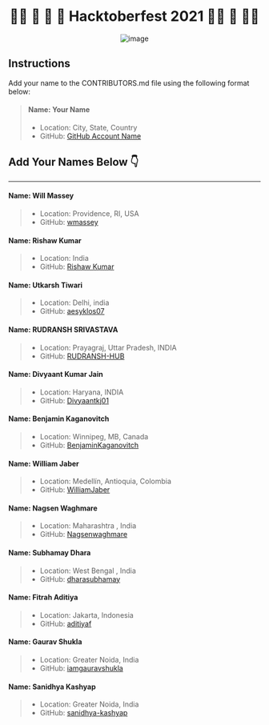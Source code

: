 
<div align="center">

# 👻🍬 🦇 🍭 🎃 Hacktoberfest 2021 🎃🍭 🦇 🍬👻

 ![image](https://user-images.githubusercontent.com/72005563/137847902-e9d88738-bf5f-48a0-bb2f-3d74869c754f.png)
 
</div>


## Instructions

Add your name to the CONTRIBUTORS.md file using the following format below:

> #### Name: Your Name
> - Location: City, State, Country
> - GitHub: [GitHub Account Name](your-GitHub-link)


## Add Your Names Below 👇

---

#### Name: Will Massey
> - Location: Providence, RI, USA
> - GitHub: [wmassey](https://github.com/wmassey776)

#### Name: Rishaw Kumar
> - Location: India
> - GitHub: [Rishaw Kumar](https://github.com/rishawsingh)

#### Name: Utkarsh Tiwari
> - Location: Delhi, india
> - GitHub: [aesyklos07](https://github.com/aesyklos07)


#### Name: RUDRANSH SRIVASTAVA
> - Location: Prayagraj, Uttar Pradesh, INDIA
> - GitHub: [RUDRANSH-HUB](https://github.com/RUDRANSH-hub)


#### Name: Divyaant Kumar Jain
> - Location: Haryana, INDIA
> - GitHub: [Divyaantkj01](https://github.com/Divyaantkj01)


#### Name: Benjamin Kaganovitch
> - Location: Winnipeg, MB, Canada
> - GitHub: [BenjaminKaganovitch](https://github.com/BenjaminKaganovitch)


#### Name: William Jaber
> - Location: Medellín, Antioquia, Colombia
> - GitHub: [WilliamJaber](https://github.com/WilliamJaber)


#### Name: Nagsen Waghmare
> - Location: Maharashtra , India
> - GitHub: [Nagsenwaghmare](https://github.com/Nagsenwaghmare)


#### Name: Subhamay Dhara
> - Location: West Bengal , India
> - GitHub: [dharasubhamay](https://github.com/dharasubhamay)

#### Name: Fitrah Aditiya
> - Location: Jakarta, Indonesia
> - GitHub: [aditiyaf](https://github.com/aditiyaf)


#### Name: Gaurav Shukla
> - Location: Greater Noida, India
> - GitHub: [iamgauravshukla](https://github.com/iamgauravshukla)

#### Name: Sanidhya Kashyap
> - Location: Greater Noida, India
> - GitHub: [sanidhya-kashyap](https://github.com/sanidhya-kashyap)
